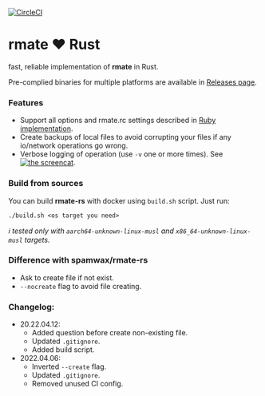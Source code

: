 [![CircleCI](https://img.shields.io/circleci/build/gh/listboss/rmate-rust?logo=circleci&style=for-the-badge)](https://circleci.com/gh/listboss/rmate-rust)
# rmate ♥ Rust

fast, reliable implementation of **rmate** in Rust.

Pre-complied binaries for multiple platforms are available in [Releases page](https://github.com/azhinu/rmate-rust/releases).

### Features

- Support all options and rmate.rc settings described in [Ruby implementation](https://github.com/textmate/rmate).
- Create backups of local files to avoid corrupting your files if any io/network operations go wrong.
- Verbose logging of operation (use `-v` one or more times). See [![the screencat](https://asciinema.org/a/fqgvpm9yPdDFAZ11f8uY1DF26.svg)](https://asciinema.org/a/fqgvpm9yPdDFAZ11f8uY1DF26).

### Build from sources

You can build **rmate-rs** with docker using `build.sh` script. Just run:
```shell
./build.sh <os target you need>
```

*:information_source: tested only with `aarch64-unknown-linux-musl` and `x86_64-unknown-linux-musl` targets.*

### Difference with spamwax/rmate-rs

- Ask to create file if not exist.
- `--nocreate` flag to avoid file creating.

### Changelog:
- 20.22.04.12:
  - Added question before create non-existing file.
  - Updated `.gitignore`.
  - Added build script.
- 2022.04.06:
  - Inverted `--create` flag.
  - Updated `.gitignore`.
  - Removed unused CI config.
